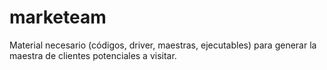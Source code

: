 # marketeam
Material necesario (códigos, driver, maestras, ejecutables) para generar la maestra de clientes potenciales a visitar.
